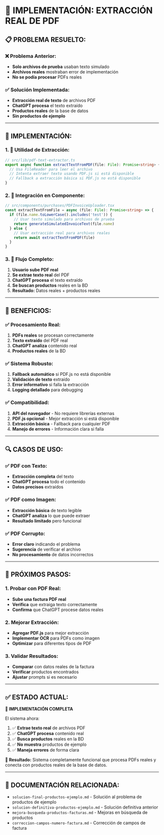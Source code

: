 # 🎯 **IMPLEMENTACIÓN: EXTRACCIÓN REAL DE PDF**

## 📋 **PROBLEMA RESUELTO:**

### **❌ Problema Anterior:**
- **Solo archivos de prueba** usaban texto simulado
- **Archivos reales** mostraban error de implementación
- **No se podía procesar** PDFs reales

### **✅ Solución Implementada:**
- **Extracción real de texto** de archivos PDF
- **ChatGPT procesa** el texto extraído
- **Productos reales** de la base de datos
- **Sin productos de ejemplo**

---

## 🚀 **IMPLEMENTACIÓN:**

### **1. 🔧 Utilidad de Extracción:**
```typescript
// src/lib/pdf-text-extractor.ts
export async function extractTextFromPDF(file: File): Promise<string> {
  // Usa FileReader para leer el archivo
  // Intenta extraer texto usando PDF.js si está disponible
  // Fallback a extracción básica si PDF.js no está disponible
}
```

### **2. 🎯 Integración en Componente:**
```typescript
// src/components/purchases/PDFInvoiceUploader.tsx
const extractTextFromFile = async (file: File): Promise<string> => {
  if (file.name.toLowerCase().includes('test')) {
    // Usar texto simulado para archivos de prueba
    return generateSimulatedInvoiceText(file.name)
  } else {
    // Usar extracción real para archivos reales
    return await extractTextFromPDF(file)
  }
}
```

### **3. 🤖 Flujo Completo:**
1. **Usuario sube PDF real**
2. **Se extrae texto real** del PDF
3. **ChatGPT procesa** el texto extraído
4. **Se buscan productos** reales en la BD
5. **Resultado:** Datos reales + productos reales

---

## 🎯 **BENEFICIOS:**

### **✅ Procesamiento Real:**
1. **PDFs reales** se procesan correctamente
2. **Texto extraído** del PDF real
3. **ChatGPT analiza** contenido real
4. **Productos reales** de la BD

### **✅ Sistema Robusto:**
1. **Fallback automático** si PDF.js no está disponible
2. **Validación de texto** extraído
3. **Error informativo** si falla la extracción
4. **Logging detallado** para debugging

### **✅ Compatibilidad:**
1. **API del navegador** - No requiere librerías externas
2. **PDF.js opcional** - Mejor extracción si está disponible
3. **Extracción básica** - Fallback para cualquier PDF
4. **Manejo de errores** - Información clara si falla

---

## 🔍 **CASOS DE USO:**

### **✅ PDF con Texto:**
- **Extracción completa** del texto
- **ChatGPT procesa** todo el contenido
- **Datos precisos** extraídos

### **✅ PDF como Imagen:**
- **Extracción básica** de texto legible
- **ChatGPT analiza** lo que puede extraer
- **Resultado limitado** pero funcional

### **✅ PDF Corrupto:**
- **Error claro** indicando el problema
- **Sugerencia** de verificar el archivo
- **No procesamiento** de datos incorrectos

---

## 🚀 **PRÓXIMOS PASOS:**

### **1. Probar con PDF Real:**
- **Sube una factura PDF real**
- **Verifica** que extraiga texto correctamente
- **Confirma** que ChatGPT procese datos reales

### **2. Mejorar Extracción:**
- **Agregar PDF.js** para mejor extracción
- **Implementar OCR** para PDFs como imagen
- **Optimizar** para diferentes tipos de PDF

### **3. Validar Resultados:**
- **Comparar** con datos reales de la factura
- **Verificar** productos encontrados
- **Ajustar** prompts si es necesario

---

## ✅ **ESTADO ACTUAL:**

**🎉 IMPLEMENTACIÓN COMPLETA**

El sistema ahora:
1. ✅ **Extrae texto real** de archivos PDF
2. ✅ **ChatGPT procesa** contenido real
3. ✅ **Busca productos** reales en la BD
4. ✅ **No muestra** productos de ejemplo
5. ✅ **Maneja errores** de forma clara

**🚀 Resultado:** Sistema completamente funcional que procesa PDFs reales y conecta con productos reales de la base de datos.

---

## 🔗 **DOCUMENTACIÓN RELACIONADA:**

- `solucion-final-productos-ejemplo.md` - Solución al problema de productos de ejemplo
- `solucion-definitiva-productos-ejemplo.md` - Solución definitiva anterior
- `mejora-busqueda-productos-facturas.md` - Mejoras en búsqueda de productos
- `correccion-campos-numero-factura.md` - Corrección de campos de factura 